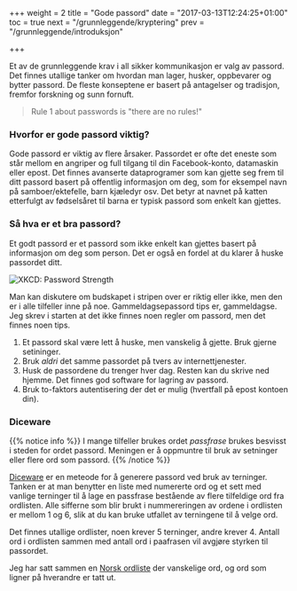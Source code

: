 +++
weight = 2
title = "Gode passord"
date = "2017-03-13T12:24:25+01:00"
toc = true
next = "/grunnleggende/kryptering"
prev = "/grunnleggende/introduksjon"

+++

Et av de grunnleggende krav i all sikker kommunikasjon er valg av passord.
Det finnes utallige tanker om hvordan man lager, husker, oppbevarer og bytter
passord. De fleste konseptene er basert på antagelser og tradisjon, fremfor
forskning og sunn fornuft.

 > Rule 1 about passwords is "there are no rules!"

### Hvorfor er gode passord viktig?

Gode passord er viktig av flere årsaker. Passordet er ofte det eneste som står
mellom en angriper og full tilgang til din Facebook-konto, datamaskin eller epost.
Det finnes avanserte dataprogramer som kan gjette seg frem til ditt passord basert
på offentlig informasjon om deg, som for eksempel navn på samboer/ektefelle, barn
kjæledyr osv. Det betyr at navnet på katten etterfulgt av fødselsåret til barna
er typisk passord som enkelt kan gjettes.

### Så hva er et bra passord?

Et godt passord er et passord som ikke enkelt kan gjettes basert på informasjon
om deg som person. Det er også en fordel at du klarer å huske passordet ditt.

![XKCD: Password Strength](https://imgs.xkcd.com/comics/password_strength.png)

Man kan diskutere om budskapet i stripen over er riktig eller ikke, men den er i
alle tilfeller inne på noe. Gammeldagsepassord tips er, gammeldagse.
Jeg skrev i starten at det ikke finnes noen regler om passord, men det finnes
noen tips.

 1. Et passord skal være lett å huske, men vanskelig å gjette. Bruk gjerne setininger.
 2. Bruk *aldri* det samme passordet på tvers av internettjenester.
 3. Husk de passordene du trenger hver dag. Resten kan du skrive ned hjemme. Det finnes god software for lagring av passord.
 4. Bruk to-faktors autentisering der det er mulig (hvertfall på epost kontoen din).

### Diceware

{{% notice info %}}
I mange tilfeller brukes ordet *passfrase* brukes besvisst i steden for ordet passord. Meningen er å oppmuntre til
bruk av setninger eller flere ord som passord.
{{% /notice %}}

[Diceware](http://world.std.com/~reinhold/diceware.html) er en meteode for å generere passord ved bruk av terninger. Tanken er
at man benytter en liste med numererte ord og et sett med vanlige terninger til
å lage en passfrase bestående av flere tilfeldige ord fra ordlisten.
Alle sifferne som blir brukt i nummereringen av ordene i ordlisten er mellom 1 og
6, slik at du kan bruke utfallet av terningene til å velge ord.

Det finnes utallige ordlister, noen krever 5 terninger, andre krever 4. Antall ord
i ordlisten sammen med antall ord i paafrasen vil avgjøre styrken til passordet.

Jeg har satt sammen en [Norsk ordliste](https://gist.github.com/xqus/6f779b73b617aeb180800fe38965ac0e) der
vanskelige ord, og ord som ligner på hverandre er tatt ut.
